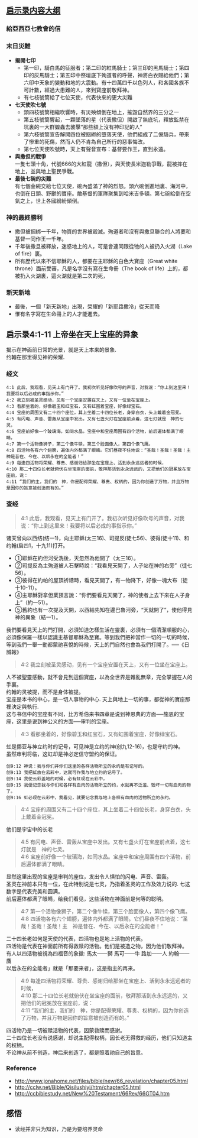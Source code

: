 ## [启示录内容大纲](https://zh.wikipedia.org/wiki/启示录)
### 給亞西亞七教會的信

### 末日災難
- **揭開七印**
  - 第一印，騎白馬的征服者；第二印的紅馬騎士；第三印的黑馬騎士；第四印的灰馬騎士；第五印中祭壇底下殉道者的呼聲，神將白衣賜給他們；第六印中天象的變動和地的大震動。有十四萬四千以色列人，和各國各族不可計數，經過大患難的人，來到寶座前敬拜神。
  - 有七枝號筒給了七位天使，代表快來的更大災難
- **七天使吹七號**
  - 頭四枝號筒相繼吹響時，有災殃傾倒在地上，摧毀自然界的三分之一
  - 第五枝號筒響起，一顆墜落的星（代表撒但）開啟了無底坑，釋放監禁在坑裏的一大群蝗蟲去襲擊“那些額上沒有神印記的人”
  - 第六枝號筒宣告解開四位被捆綁的墮落天使，他們組成了二億騎兵，帶來了慘重的死傷，然而人仍不肯為自己所行的惡事悔改。
  - 第七位天使吹號時，天上有聲音宣布：基督要作王，直到永遠。
- **與撒但的戰爭**  
  一隻七頭十角，代號666的大紅龍（撒但），與天使長米迦勒爭戰，龍被摔在地上，並與地上聖民爭戰。
- **最後七碗的災難**  
  有七個金碗交給七位天使，碗內盛滿了神的烈怒。頭六碗倒進地裏、海河中，也倒在日頭、野獸的寶座。敵基督的軍隊聚集到哈米吉多頓。第七碗給倒在空氣之上，世上各國紛紛傾倒。

### 神的最終勝利
  - 撒但被捆綁一千年，物質的世界被毀滅。殉道者和沒有與撒旦聯合的人將要和基督一同作王一千年。
  - 千年後撒旦被釋放，迷惑地上的人，可是會連同跟從牠的人被扔入火湖（Lake of fire）裏。
  - 所有歷代以來不信耶穌的人，都要在主耶穌的白色大寶座（Great white throne）面前受審，凡是名字沒有寫在生命冊（The book of life）上的，都被扔入火湖裏，這火湖就是第二次的死，

### 新天新地
- 最後，一個「新天新地」出現，榮耀的「新耶路撒冷」從天而降
- 惟有名字寫在生命冊上的人才能進去。



## 启示录4:1-11 上帝坐在天上宝座的异象
揭示在神面前日常的光景，就是天上本来的景象.  
约翰在那里得见神的荣耀.

### 经文
```
4:1 此后，我观看，见天上有门开了。我初次听见好像吹号的声音，对我说：“你上到这里来！我要将以后必成的事指示你。”
4:2 我立刻被圣灵感动，见有一个宝座安置在天上，又有一位坐在宝座上。
4:3 看那坐着的，好像碧玉和红宝石，又有虹围着宝座，好像绿宝石。
4:4 宝座的周围又有二十四个座位，其上坐着二十四位长老，身穿白衣，头上戴着金冠冕。
4:5 有闪电、声音、雷轰从宝座中发出。又有七盏火灯在宝座前点着，这七灯就是　神的七灵。
4:6 宝座前好像一个玻璃海，如同水晶。宝座中和宝座周围有四个活物，前后遍体都满了眼睛。
4:7 第一个活物像狮子，第二个像牛犊，第三个脸面像人，第四个像飞鹰。
4:8 四活物各有六个翅膀，遍体内外都满了眼睛。它们昼夜不住地说：“圣哉！圣哉！圣哉！主　神是昔在、今在、以后永在的全能者！”
4:9 每逢四活物将荣耀、尊贵、感谢归给那坐在宝座上、活到永永远远者的时候，
4:10 那二十四位长老就俯伏在坐宝座的面前，敬拜那活到永永远远的，又把他们的冠冕放在宝座前，说：
4:11 “我们的主，我们的　神，你是配得荣耀、尊贵、权柄的，因为你创造了万物，并且万物是因你的旨意被创造而有的。”
```

### 查经
> 4:1 此后，我观看，见天上有门开了。我初次听见好像吹号的声音，对我说：“你上到这里来！我要将以后必成的事指示你。”  

诸天曾向以西结(结一1)，向主耶稣(太三16)、司提反(徒七56)、彼得(徒十11)、和约翰(启四1，十九11)打开。  
- ①耶穌在約但河受洗後，天忽然為他開了（太三16）。
- ②司提反為主殉道被人石擊時說：“我看見天開了，人子站在神的右旁”（徒七56）。
- ③彼得在約帕的屋頂祈禱時，看見天開了，有一物降下，好像一塊大布（徒十10-11）。
- ④主耶穌對拿但業預言說：“你們要看見天開了，神的使者上去下來在人子身上”（約一51）。
- ⑤舊約也有一次提及天開，以西結先知在邊巴魯河旁，“天就開了”，使他得見神的異象（結一1）。

我們要看見天上的門打開，必須知道怎樣生活在靈裏，必須有一個清潔順服的心，必須像保羅一樣以認識主基督耶穌為至寶。等到我們把神當作一切的一切的時候，等到我們一舉一動都蒙祂喜悅的時候，天上的門自然也會為我們打開了。──《日誠報》


> 4:2 我立刻被圣灵感动，见有一个宝座安置在天上，又有一位坐在宝座上。

人不被聖靈感動，就不會見到這個寶座，以為全世界是雜亂無章，完全掌握在人的手裏。  
约翰的灵被提，而不是身体被提。  
宝座是本书的中心，是一切人事物的中心. 天上與地上一切的事，都從神的寶座那裡決定與執行.  
这与书信中的宝座有不同，比方希伯来书四章是说到神恩典的方面──施恩的宝座，这里是说到神公义的方面──审判的宝座。

> 4:3 看那坐着的，好像碧玉和红宝石，又有虹围着宝座，好像绿宝石。

虹是挪亚与神立约时的记号，可见神是立约的神(创九12-16)，也是守约的神。  
虽然审判将临，这虹却是神必定信守盟约的保证。
```
创9:12 神说：我与你们并你们这里的各样活物所立的永约是有记号的。
创9:13 我把虹放在云彩中，这就可作我与地立约的记号了。
创9:14 我使云彩盖地的时候，必有虹现在云彩中，
创9:15 我便记念我与你们和各样有血肉的活物所立的约，水就再不泛滥、毁坏一切有血肉的物了。
创9:16 虹必现在云彩中，我看见，就要记念我与地上各样有血肉的活物所立的永约。
```

> 4:4 宝座的周围又有二十四个座位，其上坐着二十四位长老，身穿白衣，头上戴着金冠冕。  

他们是宇宙中的长老

> 4:5 有闪电、声音、雷轰从宝座中发出。又有七盏火灯在宝座前点着，这七灯就是　神的七灵。  
4:6 宝座前好像一个玻璃海，如同水晶。宝座中和宝座周围有四个活物，前后遍体都满了眼睛。

显然这里出现的宝座是审判的座位，发出令人惧怕的闪电、声音、雷轰。  
圣灵在神前本只有一位，在此特别说是七灵，乃指着圣灵的工作及效力说的. 七这数字是代表完美和圆满。  
前后遍体都满了眼睛，给我们看见，这些活物在神面前是何等的聪明。

> 4:7 第一个活物像狮子，第二个像牛犊，第三个脸面像人，第四个像飞鹰。  
4:8 四活物各有六个翅膀，遍体内外都满了眼睛。它们昼夜不住地说：“圣哉！圣哉！圣哉！主　神是昔在、今在、以后永在的全能者！”

二十四长老如何是天使的代表，四活物也是地上活物的代表。  
四活物是代表在神面前所有得救赎的活物。他们是被造之物，因为他们敬拜神。  
有人以四活物被視為四福音的象徵: 馬太——獅
馬可——牛
路加——人
約翰——鷹      
以后永在的全能者」就是「那要来者」，这是指主的再来。

>4:9 每逢四活物将荣耀、尊贵、感谢归给那坐在宝座上、活到永永远远者的时候，  
4:10 那二十四位长老就俯伏在坐宝座的面前，敬拜那活到永永远远的，又把他们的冠冕放在宝座前，说：  
4:11 “我们的主，我们的　神，你是配得荣耀、尊贵、权柄的，因为你创造了万物，并且万物是因你的旨意被创造而有的。”

四活物乃是一切被赎活物的代表，因蒙救赎而感谢。  
二十四位长老没有说感谢，却说主配得权柄，因长老无得救的经历，他们只知道主的权柄。  
不论神从前不创造，神后来创造了，都是照着祂自己的旨意。


### Reference
- http://www.jonahome.net/files/bible/new/66_revelation/chapter05.html
- http://cclw.net/Bible/Qisilushiyi/htm/chapter05.html
- http://ccbiblestudy.net/New%20Testament/66Rev/66GT04.htm


## 感悟
- 读经并非只为知识，乃是为要培养灵命
